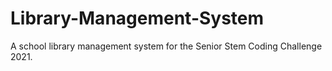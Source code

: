 # Library-Management-System
A school library management system for the Senior Stem Coding Challenge 2021. 
